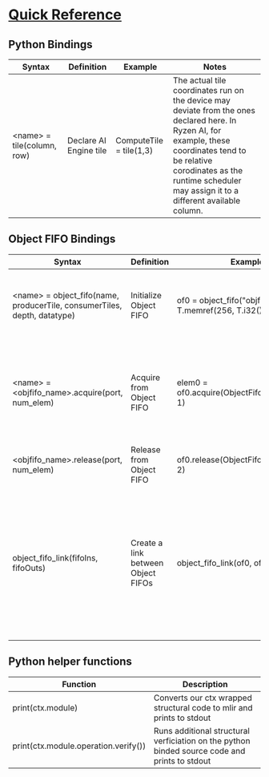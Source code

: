 <!---//===- README.md --------------------------*- Markdown -*-===//
//
// This file is licensed under the Apache License v2.0 with LLVM Exceptions.
// See https://llvm.org/LICENSE.txt for license information.
// SPDX-License-Identifier: Apache-2.0 WITH LLVM-exception
//
// Copyright (C) 2022, Advanced Micro Devices, Inc.
// 
//===----------------------------------------------------------------------===//-->

# <ins>Quick Reference</ins>

## Python Bindings

| Syntax | Definition | Example | Notes |
|--------|------------|---------|-------|
| \<name\> = tile(column, row) | Declare AI Engine tile | ComputeTile = tile(1,3) | The actual tile coordinates run on the device may deviate from the ones declared here. In Ryzen AI, for example, these coordinates tend to be relative corodinates as the runtime scheduler may assign it to a different available column. |

## Object FIFO Bindings

| Syntax | Definition | Example | Notes |
|--------|------------|---------|-------|
| \<name\> = object_fifo(name, producerTile, consumerTiles, depth, datatype) | Initialize Object FIFO | of0 = object_fifo("objfifo0", A, B, 3, T.memref(256, T.i32())) | The `producerTile` and `consumerTiles` inputs are AI Engine tiles. The `consumerTiles` may also be specified as an array of tiles for multiple consumers. |
| \<name\> = \<objfifo_name\>.acquire(port, num_elem) | Acquire from Object FIFO | elem0 = of0.acquire(ObjectFifoPort.Produce, 1) | The `port` input is either `ObjectFifoPort.Produce` or `ObjectFifoPort.Consume`. The output may be either a single object or an array of objects which can then be indexed in an array-like fashion. |
| \<objfifo_name\>.release(port, num_elem) | Release from Object FIFO | of0.release(ObjectFifoPort.Consume, 2) | The `port` input is either `ObjectFifoPort.Produce` or `ObjectFifoPort.Consume`. |
| object_fifo_link(fifoIns, fifoOuts) | Create a link between Object FIFOs | object_fifo_link(of0, of1) | The tile that is used as the shared tile in the link must currently be a Mem tile. The inputs `fifoIns` and `fifoOuts` may be either a single Object FIFO or a list of them. Both can be specified either using their python variables or their names. Currently, if one of the two inputs is a list of ObjectFIFOs then the other can only be a single Object FIFO. |

## Python helper functions
| Function | Description |
|----------|-------------|
| print(ctx.module) | Converts our ctx wrapped structural code to mlir and prints to stdout|
| print(ctx.module.operation.verify()) | Runs additional structural verficiation on the python binded source code and prints to stdout |


